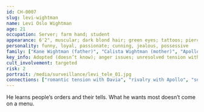 ```yaml
---
id: CH-0007
slug: levi-wightman
name: Levi Oslo Wightman
age: 21
occupation: Server; farm hand; student
appearance: 6'2", muscular; dark blond hair; green eyes; tattoos; piercings
personality: funny, loyal, passionate; cunning, jealous, possessive
family: ["Kane Wightman (father)", "Calista Wightman (mother)", "Apollo Wightman (brother)"]
key_info: Adopted (doesn’t know); anger issues; unresolved tension with Davia.
cult_involvement: targeted
risk: 2
portrait: /media/surveillance/levi_tele_01.jpg
connections: ["romantic tension with Davia", "rivalry with Apollo", "server at South Restaurant"]
---
```

He learns people’s orders and their tells. What he wants most doesn’t come on a menu.
